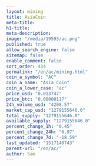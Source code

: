 ```yaml
---
layout: mining
title: AsiaCoin
meta-title: 
h1-title: 
meta-description: 
image: "/media/19593/ac.png"
published: true
allow_search_engine: false
sitemap: false
enable_comment: false
sort_order: 434
permalink: "/en/ac/mining.html"
coin_a_symbol: "AC"
coin_a_name: "Asia Coin"
coin_a_lower_case: "ac"
price_usd: "0.013747"
price_btc: "0.00000117"
24h_volume_usd: "4208.57"
market_cap_usd: "1279155646.0"
total_supply: "1279155646.0"
available_supply: "1279155646.0"
percent_change_1h: "0.45"
percent_change_24h: "6.97"
percent_change_7d: "-18.59"
last_updated: "1517140743"
parent-url: "/en/ac/"
author: Sam
---
```


